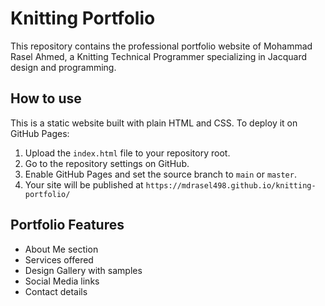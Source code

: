 # Knitting Portfolio

This repository contains the professional portfolio website of Mohammad Rasel Ahmed, a Knitting Technical Programmer specializing in Jacquard design and programming.

## How to use

This is a static website built with plain HTML and CSS. To deploy it on GitHub Pages:

1. Upload the `index.html` file to your repository root.
2. Go to the repository settings on GitHub.
3. Enable GitHub Pages and set the source branch to `main` or `master`.
4. Your site will be published at `https://mdrasel498.github.io/knitting-portfolio/`

## Portfolio Features

- About Me section
- Services offered
- Design Gallery with samples
- Social Media links
- Contact details
